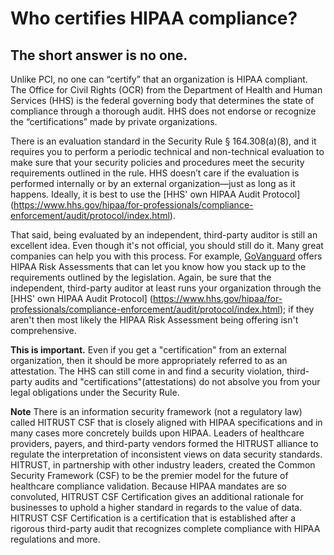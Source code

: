 # Who certifies HIPAA compliance?

## The short answer is no one.

Unlike PCI, no one can “certify” that an organization is HIPAA compliant. The Office for Civil Rights (OCR) from the Department of Health and Human Services (HHS) is the federal governing body that determines the state of compliance through a thorough audit. HHS does not endorse or recognize the “certifications” made by private organizations.

There is an evaluation standard in the Security Rule § 164.308(a)(8), and it requires you to perform a periodic technical and non-technical evaluation to make sure that your security policies and procedures meet the security requirements outlined in the rule. HHS doesn’t care if the evaluation is performed internally or by an external organization—just as long as it happens. Ideally, it is best to use the [HHS' own HIPAA Audit Protocol] (https://www.hhs.gov/hipaa/for-professionals/compliance-enforcement/audit/protocol/index.html).

That said, being evaluated by an independent, third-party auditor is still an excellent idea. Even though it's not official, you should still do it. Many great companies can help you with this process. For example, [GoVanguard](https://govanguard.io) offers HIPAA Risk Assessments that can let you know how you stack up to the requirements outlined by the legislation. Again, be sure that the independent, third-party auditor at least runs your organization through the [HHS' own HIPAA Audit Protocol] (https://www.hhs.gov/hipaa/for-professionals/compliance-enforcement/audit/protocol/index.html); if they aren't then most likely the HIPAA Risk Assessment being offering isn't comprehensive. 

**This is important.** Even if you get a "certification" from an external organization, then it should be more appropriately referred to as an attestation. The HHS can still come in and find a security violation, third-party audits and "certifications"(attestations) do not absolve you from your legal obligations under the Security Rule.

**Note**
There is an information security framework (not a regulatory law) called HITRUST CSF that is closely aligned with HIPAA specifications and in many cases more concretely builds upon HIPAA. Leaders of healthcare providers, payers, and third-party vendors formed the HITRUST alliance to regulate the interpretation of inconsistent views on data security standards. HITRUST, in partnership with other industry leaders, created the Common Security Framework (CSF) to be the premier model for the future of healthcare compliance validation. Because HIPAA mandates are so convoluted, HITRUST CSF Certification gives an additional rationale for businesses to uphold a higher standard in regards to the value of data. HITRUST CSF Certification is a certification that is established after a rigorous third-party audit that recognizes complete compliance with HIPAA regulations and more.
 
